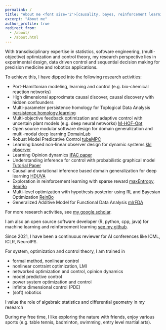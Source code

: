 ```yaml
---
permalink: /
title: "About me <font size='2'>[causality, bayes, reinforcement learning, optimization and control]<font>"
excerpt: "About me"
author_profile: true
redirect_from: 
  - /about/
  - /about.html
---
```


With transdisciplinary expertise in statistics, software engineering, (multi-objective) optimization and control theory, my research perspective lies in experimental design, data driven control and sequential decision making for precision medicine and robotics applications. 
  
To achieve this, I have dipped into the following research activities:

- Port-Hamiltonian modeling, learning and control (e.g. bio-chemical reaction networks)
- High dimensional approximate causal discover, causal discovery with hidden confounders
- Multi-parameter persistence homology for Toplogical Data Analysis [persistence homology learning](https://github.com/smilesun/multi_parameter_persistence_homology_path_learning)
- Multi-objective feedback optimization and adaptive control with uncertain plant models (e.g. deep neural networks) [M-HOF-Opt](https://arxiv.org/pdf/2403.13728.pdf)
- Open source modular software design for domain generalization and multi-modal deep learning [DomainLab](https://github.com/marrlab/DomainLab)
- Robust Model Predicative Control [tubeMPC](https://github.com/smilesun/tube_mpc)
- Learning based non-linear observer design for dynamic systems [kkl observer](https://arxiv.org/pdf/2210.01476.pdf)
- Learning Opinion dynamics [IFAC paper](https://people.kth.se/~kallej/papers/network_ifac23xing.pdf)
- Understanding inference for control with probabilistic graphical model [Tutorial Paper](https://ieeexplore.ieee.org/document/9003114)
- Causal and variational inference based domain generalization for deep learning [HDUVA](https://arxiv.org/pdf/2101.09436.pdf)
- Exploration in reinforcement learning with sparse reward [maxEntropy](http://proceedings.mlr.press/v97/zhao19d/zhao19d.pdf), [ReinBo](https://link.springer.com/chapter/10.1007/978-3-030-43823-4_7)
- Multi-level optimization with hypothesis posterior using RL and Bayesian Optimization [ReinBo](https://link.springer.com/chapter/10.1007/978-3-030-43823-4_7)
- Generalized Additive Model for Functional Data Analysis [mlrFDA](https://arxiv.org/pdf/1911.07511.pdf)

For more research activities, see [my google scholar](https://scholar.google.de/citations?user=FnWKUqYAAAAJ&hl=en).

I am also an open source software developer (R, python, cpp, java) for machine learning and reinforcement learning [see my github](https://github.com/smilesun).
 
Since 2021, I have been a continuous reviewer for AI conferences like ICML, ICLR, NeuroIPS.

For system, optimization and control theory, I am trained in 
  - formal method, nonlinear control
  - nonlinear contraint optimization, LMI
  - networked optimization and control, opinion dynamics
  - model predictive control
  - power system optimization and control
  - infinite dimensional control (PDE)
  - (soft) robotics
  
I value the role of algebraic statistics and differential geometry in my research 

During my free time, I like exploring the nature with friends, enjoy various sports (e.g. table tennis, badminton, swimming, entry level martial arts).
